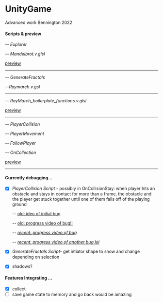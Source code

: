 # UnityGame
Advanced work Bennington 2022



#### Scripts & preview

-- *Explorer* 

-- *Mandelbrot.v.glsl* 

[preview](https://youtu.be/cfsdsM9RSDk)

*****************************************************

-- *GenerateFractals* 

--*Raymarch.v.gsl* 

*****************************************************

-- *RayMarch_boilerplate_functions.v.glsl*

[preview](https://youtu.be/0UrKCf3O7a4)
*****************************************************

-- *PlayerCollision*

-- *PlayerMovement* 

-- *FollowPlayer* 

-- *OnCollection* 

[preview](https://youtu.be/vuMkQGmQhTs)

*****************************************************


#### Currently debugging... ####

- [x] *PlayerCollision Script* - possibly in OnCollisionStay: when player hits an obstacle and stays in contact for more than a frame, the obstacle and the player get stuck together until one of them falls off of the playing ground 

     -- [old: ideo of initial bug](https://drive.google.com/file/d/1ZmKTVZOmkKcH46sZOwlaJa-lCvVBX-wI/view?usp=sharing)

     -- [old: progress video of bug!!](https://youtu.be/nihNty_lZJU) 
     
     -- [*recent: progress video of bug*](https://youtu.be/wdY-C9WeHmE)
     
     -- [*recent: progress video of another bug lol*](https://youtu.be/Msb6HGaBh7E)
     
     

- [x] *GenerateFractals Script*- get intiator shape to show and change depending on selection
- [x] shadows? 

#### Features Integrating ... #### 

- [x] collect 
- [ ] save game state to memory and go back would be amazing
